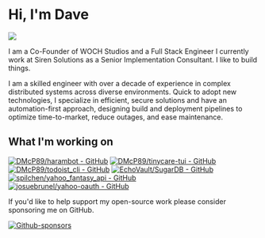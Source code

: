 <h1>Hi, I'm Dave</h1>
<div class="profile-container">
<img src="https://avatars.githubusercontent.com/u/4146149?v=4" class="profile-image" style="display: flex;"/>
<p class="profile-text"> I am a Co-Founder of WOCH Studios and a Full Stack Engineer I currently work at Siren Solutions as a Senior Implementation Consultant. I like to build things. 
</div>

I am a skilled engineer with over a decade of experience in complex distributed systems across diverse environments. Quick to adopt new technologies, I specialize in efficient, secure solutions and have an automation-first approach, designing build and deployment pipelines to optimize time-to-market, reduce outages, and ease maintenance.

## What I'm working on
[![DMcP89/harambot - GitHub](https://gh-card.dev/repos/DMcP89/harambot.svg)](https://github.com/DMcP89/harambot) [![DMcP89/tinycare-tui - GitHub](https://gh-card.dev/repos/DMcP89/tinycare-tui.svg)](https://github.com/DMcP89/tinycare-tui) 
[![DMcP89/todoist_cli - GitHub](https://gh-card.dev/repos/DMcP89/todoist_cli.svg)](https://github.com/DMcP89/todoist_cli) [![EchoVault/SugarDB - GitHub](https://gh-card.dev/repos/EchoVault/SugarDB.svg)](https://github.com/EchoVault/SugarDB) 
[![spilchen/yahoo_fantasy_api - GitHub](https://gh-card.dev/repos/spilchen/yahoo_fantasy_api.svg)](https://github.com/spilchen/yahoo_fantasy_api) [![josuebrunel/yahoo-oauth - GitHub](https://gh-card.dev/repos/josuebrunel/yahoo-oauth.svg)](https://github.com/josuebrunel/yahoo-oauth) 

If you'd like to help support my open-source work please consider sponsoring me on GitHub.</p>
[![Github-sponsors](https://img.shields.io/badge/sponsor-30363D?style=for-the-badge&logo=GitHub-Sponsors&logoColor=#EA4AAA)](https://github.com/sponsors/DMcP89)
